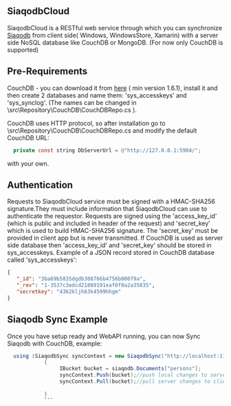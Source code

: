 
## SiaqodbCloud

SiaqodbCloud is a RESTful web service through which you can synchronize [Siaqodb](http://siaqodb.com) from client side( Windows, WindowsStore, Xamarin) with a server side NoSQL database like CouchDB or MongoDB. (For now only CouchDB is supported)

## Pre-Requirements

CouchDB - you can download it from [here](http://couchdb.apache.org/) ( min version 1.6.1), install it and then create 2 databases and name them: 'sys_accesskeys' and 'sys_synclog'. (The names can be changed in \src\Repository\CouchDB\CouchDBRepo.cs ). 

CouchDB uses HTTP protocol, so after installation go to \src\Repository\CouchDB\CouchDBRepo.cs and  modify the default CouchDB URL:

```java
  private const string DbServerUrl = @"http://127.0.0.1:5984/";
```
with your own.


## Authentication

Requests to SiaqodbCloud service must be signed with a HMAC-SHA256 signature.They must include information that SiaqodbCloud can use to authenticate the requestor. Requests are signed using the 'access_key_id' (which is public and included in header of the request) and 'secret_key' which is used to build HMAC-SHA256 signature. The 'secret_key' must be provided in client app but is never transmitted. If CouchDB is used as server side database then 'access_key_id' and 'secret_key' should be stored in sys_accesskeys. 
Example of a JSON record stored in CouchDB database called 'sys_accesskeys':

```JSON
{
   "_id": "3ba69b5835dgdb308766b4756b00079a",
   "_rev": "1-3537c3edcd21889191eaf0f0a2a35835",
   "secretkey": "4362kljh63k4599hhgm"
}
```

## Siaqodb Sync Example

Once you have setup ready and WebAPI running, you can now Sync Siaqodb with CouchDB, example:
```java
  using (SiaqodbSync syncContext = new SiaqodbSync("http://localhost:11735/v0/", "3ba69b5835dgdb308766b4756b00079a", "4362kljh63k4599hhgm"))
            {
                 IBucket bucket = siaqodb.Documents["persons"];
                 syncContext.Push(bucket);//push local changes to server
                 syncContext.Pull(bucket);//pull server changes to client db
            
            }
            ```




